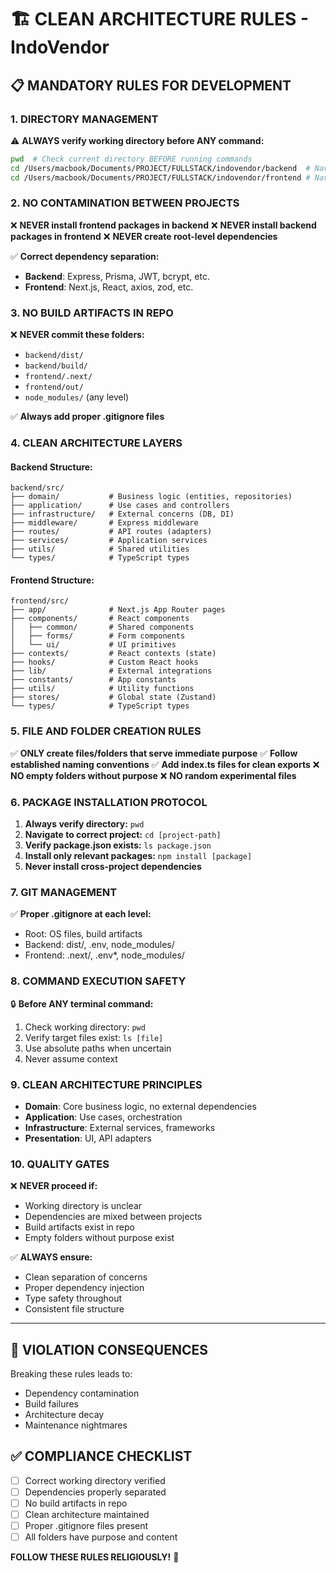 # 🏗️ CLEAN ARCHITECTURE RULES - IndoVendor

## 📋 **MANDATORY RULES FOR DEVELOPMENT**

### **1. DIRECTORY MANAGEMENT** 
⚠️ **ALWAYS verify working directory before ANY command:**
```bash
pwd  # Check current directory BEFORE running commands
cd /Users/macbook/Documents/PROJECT/FULLSTACK/indovendor/backend  # Navigate explicitly
cd /Users/macbook/Documents/PROJECT/FULLSTACK/indovendor/frontend # Navigate explicitly
```

### **2. NO CONTAMINATION BETWEEN PROJECTS**
❌ **NEVER install frontend packages in backend**
❌ **NEVER install backend packages in frontend**
❌ **NEVER create root-level dependencies**

✅ **Correct dependency separation:**
- **Backend**: Express, Prisma, JWT, bcrypt, etc.
- **Frontend**: Next.js, React, axios, zod, etc.

### **3. NO BUILD ARTIFACTS IN REPO**
❌ **NEVER commit these folders:**
- `backend/dist/`
- `backend/build/`
- `frontend/.next/`
- `frontend/out/`
- `node_modules/` (any level)

✅ **Always add proper .gitignore files**

### **4. CLEAN ARCHITECTURE LAYERS**

#### **Backend Structure:**
```
backend/src/
├── domain/           # Business logic (entities, repositories)
├── application/      # Use cases and controllers  
├── infrastructure/   # External concerns (DB, DI)
├── middleware/       # Express middleware
├── routes/           # API routes (adapters)
├── services/         # Application services
├── utils/            # Shared utilities
└── types/            # TypeScript types
```

#### **Frontend Structure:**
```
frontend/src/
├── app/              # Next.js App Router pages
├── components/       # React components
│   ├── common/       # Shared components
│   ├── forms/        # Form components
│   └── ui/           # UI primitives
├── contexts/         # React contexts (state)
├── hooks/            # Custom React hooks
├── lib/              # External integrations
├── constants/        # App constants
├── utils/            # Utility functions
├── stores/           # Global state (Zustand)
└── types/            # TypeScript types
```

### **5. FILE AND FOLDER CREATION RULES**
✅ **ONLY create files/folders that serve immediate purpose**
✅ **Follow established naming conventions**
✅ **Add index.ts files for clean exports**
❌ **NO empty folders without purpose**
❌ **NO random experimental files**

### **6. PACKAGE INSTALLATION PROTOCOL**
1. **Always verify directory:** `pwd`
2. **Navigate to correct project:** `cd [project-path]`
3. **Verify package.json exists:** `ls package.json`
4. **Install only relevant packages:** `npm install [package]`
5. **Never install cross-project dependencies**

### **7. GIT MANAGEMENT**
✅ **Proper .gitignore at each level:**
- Root: OS files, build artifacts
- Backend: dist/, .env, node_modules/
- Frontend: .next/, .env*, node_modules/

### **8. COMMAND EXECUTION SAFETY**
🔒 **Before ANY terminal command:**
1. Check working directory: `pwd`
2. Verify target files exist: `ls [file]`
3. Use absolute paths when uncertain
4. Never assume context

### **9. CLEAN ARCHITECTURE PRINCIPLES**
- **Domain**: Core business logic, no external dependencies
- **Application**: Use cases, orchestration  
- **Infrastructure**: External services, frameworks
- **Presentation**: UI, API adapters

### **10. QUALITY GATES**
❌ **NEVER proceed if:**
- Working directory is unclear
- Dependencies are mixed between projects
- Build artifacts exist in repo
- Empty folders without purpose exist

✅ **ALWAYS ensure:**
- Clean separation of concerns
- Proper dependency injection
- Type safety throughout
- Consistent file structure

---

## 🚨 **VIOLATION CONSEQUENCES**
Breaking these rules leads to:
- Dependency contamination
- Build failures  
- Architecture decay
- Maintenance nightmares

## ✅ **COMPLIANCE CHECKLIST**
- [ ] Correct working directory verified
- [ ] Dependencies properly separated
- [ ] No build artifacts in repo
- [ ] Clean architecture maintained
- [ ] Proper .gitignore files present
- [ ] All folders have purpose and content

**FOLLOW THESE RULES RELIGIOUSLY!** 🎯